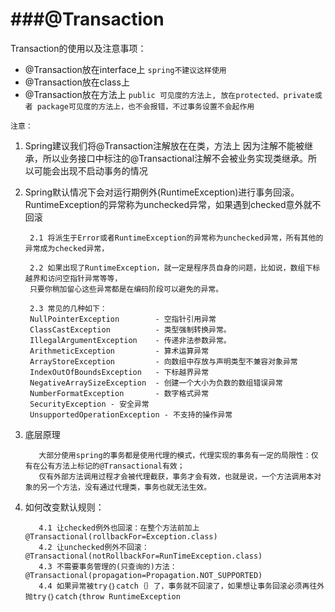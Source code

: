 ###@Transaction
======
Transaction的使用以及注意事项：


- @Transaction放在interface上     `spring不建议这样使用`
- @Transaction放在class上         
- @Transaction放在方法上           `public 可见度的方法上, 放在protected、private或者 package可见度的方法上，也不会报错，不过事务设置不会起作用`

`注意：` 

1. Spring建议我们将@Transaction注解放在在类，方法上
因为注解不能被继承，所以业务接口中标注的@Transactional注解不会被业务实现类继承。所以可能会出现不启动事务的情况

2. Spring默认情况下会对运行期例外(RuntimeException)进行事务回滚。RuntimeException的异常称为unchecked异常，如果遇到checked意外就不回滚

        2.1 将派生于Error或者RuntimeException的异常称为unchecked异常，所有其他的异常成为checked异常，
        
        2.2 如果出现了RuntimeException，就一定是程序员自身的问题，比如说，数组下标越界和访问空指针异常等等，
        只要你稍加留心这些异常都是在编码阶段可以避免的异常。
        
        2.3 常见的几种如下： 
        NullPointerException        - 空指针引用异常
        ClassCastException          - 类型强制转换异常。
        IllegalArgumentException    - 传递非法参数异常。
        ArithmeticException         - 算术运算异常
        ArrayStoreException         - 向数组中存放与声明类型不兼容对象异常
        IndexOutOfBoundsException   - 下标越界异常
        NegativeArraySizeException  - 创建一个大小为负数的数组错误异常
        NumberFormatException       - 数字格式异常
        SecurityException - 安全异常
        UnsupportedOperationException - 不支持的操作异常
        
  3. 底层原理
  
            大部分使用spring的事务都是使用代理的模式，代理实现的事务有一定的局限性：仅有在公有方法上标记的@Transactional有效；
            仅有外部方法调用过程才会被代理截获，事务才会有效，也就是说，一个方法调用本对象的另一个方法，没有通过代理类，事务也就无法生效。
  
  4. 如何改变默认规则：
  
            4.1 让checked例外也回滚：在整个方法前加上 @Transactional(rollbackFor=Exception.class)
            4.2 让unchecked例外不回滚： @Transactional(notRollbackFor=RunTimeException.class)
            4.3 不需要事务管理的(只查询的)方法：@Transactional(propagation=Propagation.NOT_SUPPORTED)
            4.4 如果异常被try｛｝catch｛｝了，事务就不回滚了，如果想让事务回滚必须再往外抛try｛｝catch｛throw RuntimeException
    
    
  
    